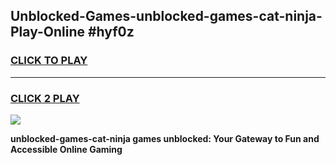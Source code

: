 
## Unblocked-Games-unblocked-games-cat-ninja-Play-Online #hyf0z
<h3>
<a href="https://news.freeplayer.one?title=unblocked-games-cat-ninja&ref=3">CLICK TO PLAY</a></h3>
<hr>

<h3>
<a href="https://news.freeplayer.one?title=unblocked-games-cat-ninja&ref=3">CLICK 2 PLAY</a>
  
</h3>

<a href="https://news.freeplayer.one?title=unblocked-games-cat-ninja&ref=3"><img src="https://clearcache.store/games.png"></a>


**unblocked-games-cat-ninja games unblocked: Your Gateway to Fun and Accessible Online Gaming**
